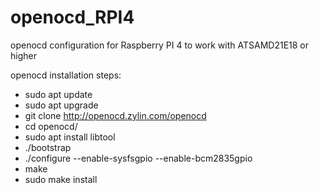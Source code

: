 # openocd_RPI4
openocd configuration for Raspberry PI 4
to work with ATSAMD21E18 or higher

openocd installation steps:
- sudo apt update
- sudo apt upgrade
- git clone http://openocd.zylin.com/openocd
- cd openocd/
- sudo apt install libtool
- ./bootstrap
- ./configure --enable-sysfsgpio --enable-bcm2835gpio
- make
- sudo make install
